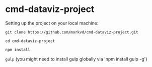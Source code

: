 # cmd-dataviz-project
Setting up the project on your local machine:

`git clone https://github.com/morkvd/cmd-dataviz-project.git`

`cd cmd-dataviz-project`

`npm install`

`gulp`
(you might need to install gulp globally via 'npm install gulp -g')
